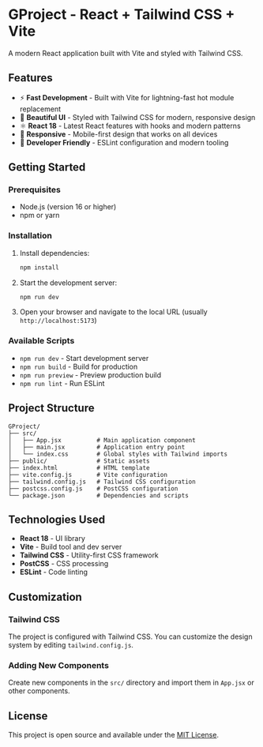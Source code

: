 # GProject - React + Tailwind CSS + Vite

A modern React application built with Vite and styled with Tailwind CSS.

## Features

- ⚡ **Fast Development** - Built with Vite for lightning-fast hot module replacement
- 🎨 **Beautiful UI** - Styled with Tailwind CSS for modern, responsive design
- ⚛️ **React 18** - Latest React features with hooks and modern patterns
- 📱 **Responsive** - Mobile-first design that works on all devices
- 🔧 **Developer Friendly** - ESLint configuration and modern tooling

## Getting Started

### Prerequisites

- Node.js (version 16 or higher)
- npm or yarn

### Installation

1. Install dependencies:
   ```bash
   npm install
   ```

2. Start the development server:
   ```bash
   npm run dev
   ```

3. Open your browser and navigate to the local URL (usually `http://localhost:5173`)

### Available Scripts

- `npm run dev` - Start development server
- `npm run build` - Build for production
- `npm run preview` - Preview production build
- `npm run lint` - Run ESLint

## Project Structure

```
GProject/
├── src/
│   ├── App.jsx          # Main application component
│   ├── main.jsx         # Application entry point
│   └── index.css        # Global styles with Tailwind imports
├── public/              # Static assets
├── index.html           # HTML template
├── vite.config.js       # Vite configuration
├── tailwind.config.js   # Tailwind CSS configuration
├── postcss.config.js    # PostCSS configuration
└── package.json         # Dependencies and scripts
```

## Technologies Used

- **React 18** - UI library
- **Vite** - Build tool and dev server
- **Tailwind CSS** - Utility-first CSS framework
- **PostCSS** - CSS processing
- **ESLint** - Code linting

## Customization

### Tailwind CSS

The project is configured with Tailwind CSS. You can customize the design system by editing `tailwind.config.js`.

### Adding New Components

Create new components in the `src/` directory and import them in `App.jsx` or other components.

## License

This project is open source and available under the [MIT License](LICENSE). 